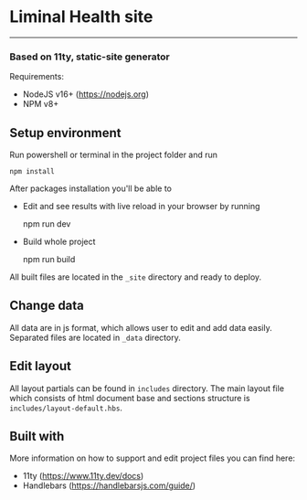 # Liminal Health site

---

### Based on 11ty, static-site generator

Requirements:
- NodeJS v16+ (<https://nodejs.org>)
- NPM v8+

## Setup environment

Run powershell or terminal in the project folder and run

    npm install

After packages installation you'll be able to
- Edit and see results with live reload in your browser by running
    

    npm run dev

- Build whole project


    npm run build

All built files are located in the `_site` directory and ready to deploy.

## Change data

All data are in js format, which allows user to edit and add data easily. Separated files are located in `_data` directory.

## Edit layout

All layout partials can be found in `includes` directory. The main layout file which consists of html document base and sections structure is `includes/layout-default.hbs`.

## Built with

More information on how to support and edit project files you can find here:
- 11ty (<https://www.11ty.dev/docs>)
- Handlebars (<https://handlebarsjs.com/guide/>)
